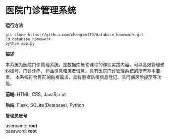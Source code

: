 # 医院门诊管理系统

**运行方法**

```shell
git clone https://github.com/chongin119/database_homework.git
cd database_homework
python app.py
```

**描述**

本系统为医院门诊管理系统，是数据库概论课程的课程实践内容，可以高效管理预约挂号、门诊诊疗、药品信息和患者信息。具有医院门诊管理系统的所有基本要素。
	本系统符合目前的防疫需求，具有患者防疫信息登记、流行病风险提示等功能。


**前端:** HTML, CSS, JavaScript

**后端:** Flask, SQLite(Database), Python

**管理员账号**

username: **root**  
password: **root**
